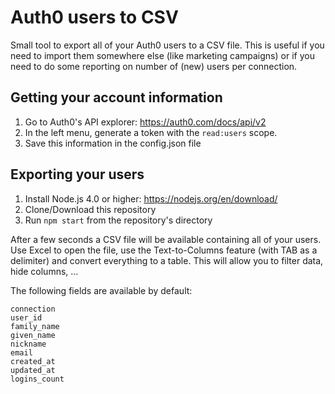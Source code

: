 # Auth0 users to CSV

Small tool to export all of your Auth0 users to a CSV file. This is useful if you need to import them somewhere else (like marketing campaigns) or if you need to do some reporting on number of (new) users per connection.

## Getting your account information

 1. Go to Auth0's API explorer: https://auth0.com/docs/api/v2
 2. In the left menu, generate a token with the `read:users` scope.
 4. Save this information in the config.json file

## Exporting your users

 1. Install Node.js 4.0 or higher: https://nodejs.org/en/download/
 2. Clone/Download this repository
 3. Run `npm start` from the repository's directory

After a few seconds a CSV file will be available containing all of your users. Use Excel to open the file, use the Text-to-Columns feature (with TAB as a delimiter) and convert everything to a table. This will allow you to filter data, hide columns, ...

The following fields are available by default:

```
connection
user_id
family_name
given_name
nickname
email
created_at
updated_at
logins_count
```
